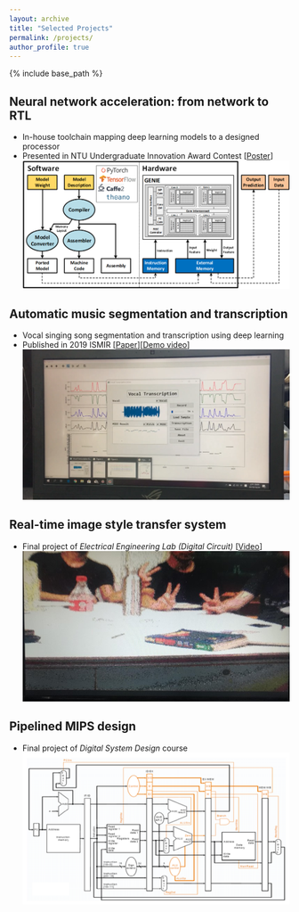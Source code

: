 ```yaml
---
layout: archive
title: "Selected Projects"
permalink: /projects/
author_profile: true
---
```


{% include base_path %}
## Neural network acceleration: from network to RTL
* In-house toolchain mapping deep learning models to a designed processor
* Presented in NTU Undergraduate Innovation Award Contest [[Poster](http://Itachi6912110.github.io/files/genie-poster-final.pdf)] <br/>
<img src='/images/Project-genie.png' width='600' > <br/>
  
## Automatic music segmentation and transcription
* Vocal singing song segmentation and transcription using deep learning
* Published in 2019 ISMIR [[Paper](http://Itachi6912110.github.io/files/ISMIR-2019.pdf)][[Demo video](https://youtu.be/qNIPpNQ2HQU)] <br/>
<img src='/images/Project-transcription.png' width='600' > <br/>

## Real-time image style transfer system
* Final project of *Electrical Engineering Lab (Digital Circuit)* [[Video](https://youtu.be/JakKLa0qynw)] <br/>
<img src='/images/Project-EElab.jpg' width='600' > <br/>

## Pipelined MIPS design
* Final project of *Digital System Design* course <br/>
<img src='/images/Project-DSD.png' width='600' > <br/>

<!--
Publications
======
  <ul>{% for post in site.publications %}
    {% include archive-single-cv.html %}
  {% endfor %}</ul>
  
Talks
======
  <ul>{% for post in site.talks %}
    {% include archive-single-talk-cv.html %}
  {% endfor %}</ul>
  
Teaching
======
  <ul>{% for post in site.teaching %}
    {% include archive-single-cv.html %}
  {% endfor %}</ul>
  
Service and leadership
======
* Currently signed in to 43 different slack teams

-->